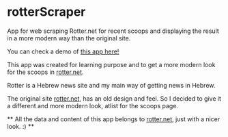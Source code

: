 # rotterScraper
App for web scraping Rotter.net for recent scoops and displaying the result in a more modern way than the original site.

You can check a demo of [this app here!](https://rotterscraper.herokuapp.com/scoops)

This app was created for learning purpose and to get a more modern look for the scoops in [rotter.net](http://rotter.net/).

Rotter is a  Hebrew news site and my main way of getting news in Hebrew.

The original site [rotter.net](http://rotter.net/), has an old design and feel.
So I decided to give it a different and more modern look, atlist for the scoops page.

** All the data and content of this app belongs to [rotter.net](http://rotter.net/),
just with a nicer look. :) **
